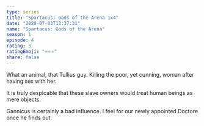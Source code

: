 ```yaml
---
type: series
title: "Spartacus: Gods of the Arena 1x4"
date: "2020-07-03T13:37:31"
name: "Spartacus: Gods of the Arena"
season: 1
episode: 4
rating: 3
ratingEmoji: "⭐️⭐️⭐️"
share: false
---
```


What an animal, that Tullius guy. Killing the poor, yet cunning, woman after having sex with her.

It is truly despicable that these slave owners would treat human beings as mere objects.

Gannicus is certainly a bad influence. I feel for our newly appointed Doctore once he finds out.
